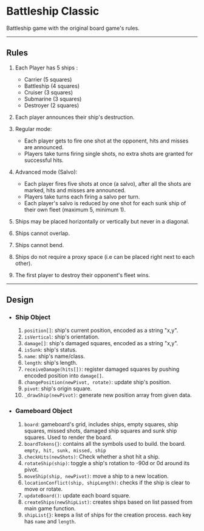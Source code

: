 
# Battleship Classic

Battleship game with the original board game's rules.

----

## Rules  
1. Each Player has 5 ships :

    * Carrier (5 squares)
    * Battleship (4 squares)
    * Cruiser (3 squares)
    * Submarine (3 squares)
    * Destroyer (2 squares)  
  
2. Each player announces their ship's destruction.

3. Regular mode:
    * Each player gets to fire one shot at the opponent, hits and misses are announced.
    * Players take turns firing single shots, no extra shots are granted for successful hits.  

4. Advanced mode (Salvo):
    * Each player fires five shots at once (a salvo), after all the shots are marked, hits and misses are announced.
    * Players take turns each firing a salvo per turn.
    * Each player's salvo is reduced by one shot for each sunk ship of their own fleet (maximum 5, minimum 1).  

5. Ships may be placed horizontally or vertically but never in a diagonal.

6. Ships cannot overlap.

7. Ships cannot bend.

8. Ships do not require a proxy space (i.e can be placed right next to each other).

9. The first player to destroy their opponent's fleet wins.

-----

## Design   

* ### Ship Object  

    1. `position[]`: ship's current position, encoded as a string "x,y".
    2. `isVertical`: ship's orientation.
    3. `damage[]`: ship's damaged squares, encoded as a string "x,y".
    4. `isSunk`: ship's status.
    5. `name`: ship's name/class.
    6. `length`: ship's length.
    7. `receiveDamage(hits[])`: register damaged squares by pushing encoded position into `damage[]`.
    8. `changePosition(newPivot, rotate)`: update ship's position.
    10. `pivot`: ship's origin square.
    11. `_drawShip(newPivot)`: generate new position array from given data.
    
* ### Gameboard Object

    1. `board`: gameboard's grid, includes ships, empty squares, ship squares, missed shots, damaged ship squares and sunk ship squares. Used to render the board.
    2. `boardTokens{}`: contains all the symbols used to build. the board. `empty, hit, sunk, missed, ship`
    3. `checkHits(newShots)`: Check whether a shot hit a ship.
    4. `rotateShip(ship)`: toggle a ship's rotation to -90d or 0d around its pivot.
    5. `moveShip(ship, newPivot)`: move a ship to a new location.
    6. `locationConflict(ship, shipLength)`: checks if the ship is clear to move or rotate.
    7. `updateBoard()`: update each board square.
    8. `createShips(newShipList)`: creates ships based on list passed from main game function.
    9. `shipList{}`: keeps a list of ships for the creation process. each key has `name` and `length`.